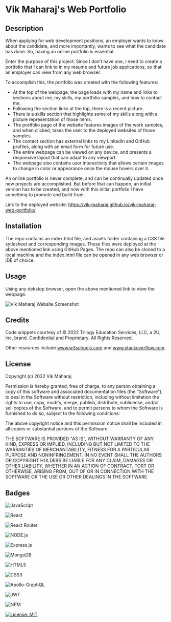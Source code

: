 # Vik Maharaj's Web Portfolio

## Description

When applying for web development positions, an employer wants to know about the candidate, and more importantly, wants to see what the candidate has done. So, having an online portfolio is essential.

Enter the purpose of this project: Since I don’t have one, I need to create a portfolio that I can link to in my resume and future job applications, so that an employer can view from any web browser.  

To accomplish this, the portfolio was created with the following features:

- At the top of the webpage, the page loads with my name and links to sections about me, my skills, my portfolio samples, and how to contact me.
- Following the section links at the top, there is a recent picture.
- There is a skills section that highlights some of my skills along with a picture representation of those items.
- The portfolio page of the website features images of the work samples, and when clicked, takes the user to the deployed websites of those samples.
- The contact section has external links to my LinkedIn and GitHub profiles, along with an email form for future use.
- The entire webpage can be viewed on any device, and presents a responsive layout that can adapt to any viewport.
- The webpage also contains user interactivity that allows certain images to change in color or appearance once the mouse hovers over it.

An online portfolio is never complete, and can be continually updated once new projects are accomplished. But before that can happen, an initial version has to be created, and now with this initial portfolio I have something to promote and build from.

Link to the deployed website: https://vik-maharaj.github.io/vik-maharaj-web-portfolio/


## Installation

The repo contains an index.html file, and assets folder containing a CSS file sytlesheet and corresponding images. These files were deployed at the above mentioned link using GitHub Pages. The repo can also be cloned to a local machine and the index.html file can be opened in any web browser or IDE of choice.


## Usage

Using any dekstop browser, open the above mentioned link to view the webpage.

![Vik Maharaj Website Screenshot](assets/images/screenshot.png)


## Credits

Code snippets courtesy of © 2022 Trilogy Education Services, LLC, a 2U, Inc. brand. Confidential and Proprietary. All Rights Reserved.

Other resources include www.w3schools.com and www.stackoverflow.com.


## License

Copyright (c) 2022 Vik Maharaj

Permission is hereby granted, free of charge, to any person obtaining a copy of this software and associated documentation files (the "Software"), to deal in the Software without restriction, including without limitation the rights to use, copy, modify, merge, publish, distribute, sublicense, and/or sell copies of the Software, and to permit persons to whom the Software is furnished to do so, subject to the following conditions:

The above copyright notice and this permission notice shall be included in all copies or substantial portions of the Software.

THE SOFTWARE IS PROVIDED "AS IS", WITHOUT WARRANTY OF ANY KIND, EXPRESS OR IMPLIED, INCLUDING BUT NOT LIMITED TO THE WARRANTIES OF MERCHANTABILITY,
FITNESS FOR A PARTICULAR PURPOSE AND NONINFRINGEMENT. IN NO EVENT SHALL THE AUTHORS OR COPYRIGHT HOLDERS BE LIABLE FOR ANY CLAIM, DAMAGES OR OTHER LIABILITY, WHETHER IN AN ACTION OF CONTRACT, TORT OR OTHERWISE, ARISING FROM, OUT OF OR IN CONNECTION WITH THE SOFTWARE OR THE USE OR OTHER DEALINGS IN THE SOFTWARE.


## Badges

![JavaScript](https://img.shields.io/badge/javascript-%23323330.svg?style=for-the-badge&logo=javascript&logoColor=%23F7DF1E)

![React](https://img.shields.io/badge/react-%2320232a.svg?style=for-the-badge&logo=react&logoColor=%2361DAFB)

![React Router](https://img.shields.io/badge/React_Router-CA4245?style=for-the-badge&logo=react-router&logoColor=white)

![NODE.js](https://img.shields.io/badge/Node.js-43853D?style=for-the-badge&logo=node.js&logoColor=white)

![Express.js](https://img.shields.io/badge/express.js-%23404d59.svg?style=for-the-badge&logo=express&logoColor=%2361DAFB)

![MongoDB](https://img.shields.io/badge/MongoDB-%234ea94b.svg?style=for-the-badge&logo=mongodb&logoColor=white)

![HTML5](https://img.shields.io/badge/html5-%23E34F26.svg?style=for-the-badge&logo=html5&logoColor=white)

![CSS3](https://img.shields.io/badge/css3-%231572B6.svg?style=for-the-badge&logo=css3&logoColor=white)

![Apollo-GraphQL](https://img.shields.io/badge/-ApolloGraphQL-311C87?style=for-the-badge&logo=apollo-graphql)

![JWT](https://img.shields.io/badge/JWT-black?style=for-the-badge&logo=JSON%20web%20tokens)

![NPM](https://img.shields.io/badge/NPM-%23000000.svg?style=for-the-badge&logo=npm&logoColor=white)

[![License: MIT](https://img.shields.io/badge/License-MIT-yellow.svg)](https://opensource.org/licenses/MIT)